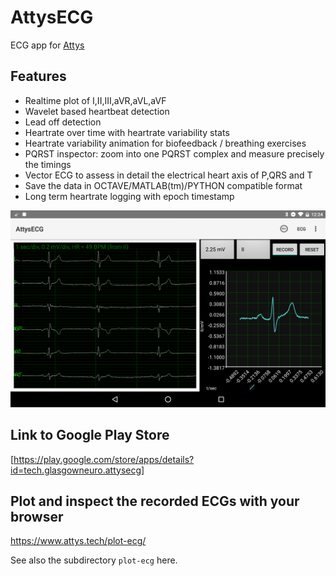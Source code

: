 # AttysECG

ECG app for [Attys](http://www.attys.tech)

## Features

* Realtime plot of I,II,III,aVR,aVL,aVF
* Wavelet based heartbeat detection
* Lead off detection
* Heartrate over time with heartrate variability stats
* Heartrate variability animation for biofeedback / breathing exercises
* PQRST inspector: zoom into one PQRST complex and measure precisely the timings
* Vector ECG to assess in detail the electrical heart axis of P,QRS and T
* Save the data in OCTAVE/MATLAB(tm)/PYTHON compatible format
* Long term heartrate logging with epoch timestamp

![alt tag](screenshots/ecg-inspector-04.png)

## Link to Google Play Store

[https://play.google.com/store/apps/details?id=tech.glasgowneuro.attysecg]

## Plot and inspect the recorded ECGs with your browser

https://www.attys.tech/plot-ecg/

See also the subdirectory `plot-ecg` here.
